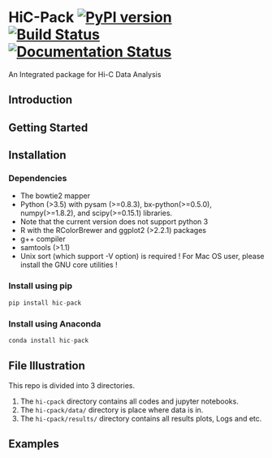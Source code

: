 # HiC-Pack [![PyPI version](https://badge.fury.io/py/seqlearner.svg)](https://badge.fury.io/py/seqlearner) [![Build Status](https://travis-ci.org/EliHei/SeqLearn.svg?branch=master)](https://travis-ci.org/EliHei/SeqLearn) [![Documentation Status](https://readthedocs.org/projects/seqlearner/badge/?version=latest)](https://seqlearner.readthedocs.io/en/latest/?badge=latest)
An Integrated package for Hi-C Data Analysis

## Introduction
## Getting Started

## Installation

### Dependencies
- The bowtie2 mapper
- Python (>3.5) with pysam (>=0.8.3), bx-python(>=0.5.0), numpy(>=1.8.2), and scipy(>=0.15.1) libraries.
- Note that the current version does not support python 3
- R with the RColorBrewer and ggplot2 (>2.2.1) packages
- g++ compiler
- samtools (>1.1)
- Unix sort (which support -V option) is required ! For Mac OS user, please install the GNU core utilities !

### Install using pip
```python
pip install hic-pack
```

### Install using Anaconda
```python
conda install hic-pack
```



## File Illustration
This repo is divided into 3 directories.
 1. The `hi-cpack` directory contains all codes and jupyter notebooks.
 2. The `hi-cpack/data/` directory is place where data is in.
 3. The `hi-cpack/results/` directory contains all results plots, Logs and etc.


## Examples
